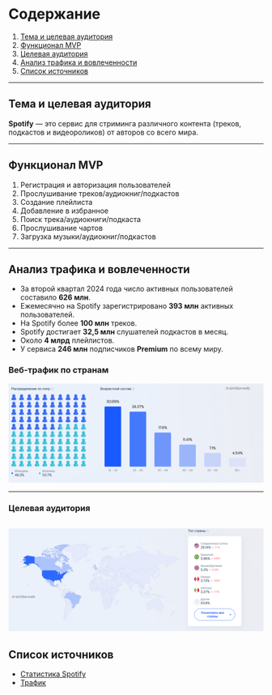 # Содержание  
1. [Тема и целевая аудитория](#тема-и-целевая-аудитория)  
2. [Функционал MVP](#функционал-mvp)  
3. [Целевая аудитория](#целевая-аудитория)  
4. [Анализ трафика и вовлеченности](#анализ-трафика-и-вовлеченности)  
5. [Список источников](#список-источников)  

---

## Тема и целевая аудитория  
**Spotify** — это сервис для стриминга различного контента (треков, подкастов и видеороликов) от авторов со всего мира.  

---

## Функционал MVP  
1. Регистрация и авторизация пользователей  
2. Прослушивание треков/аудиокниг/подкастов  
3. Создание плейлиста  
4. Добавление в избранное  
5. Поиск трека/аудиокниги/подкаста  
6. Прослушивание чартов  
7. Загрузка музыки/аудиокниг/подкастов  

---

## Анализ трафика и вовлеченности  

- За второй квартал 2024 года число активных пользователей составило **626 млн**.  
- Ежемесячно на Spotify зарегистрировано **393 млн** активных пользователей.  
- На Spotify более **100 млн** треков.  
- Spotify достигает **32,5 млн** слушателей подкастов в месяц.  
- Около **4 млрд** плейлистов.  
- У сервиса **246 млн** подписчиков **Premium** по всему миру.  

### Веб-трафик по странам  
![Веб-трафик по странам ](/img/country.png)  

---

### Целевая аудитория  
![Целевая аудитория](/img/people.png)
---

## Список источников  
- [Статистика Spotify](https://thesocialshepherd.com/blog/spotify-statistics)  
- [Трафик](https://www.similarweb.com/ru/website/spotify.com/#geography)  
